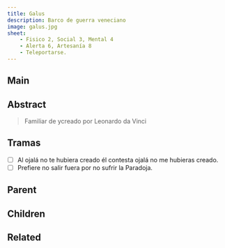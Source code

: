 ```yaml
---
title: Galus
description: Barco de guerra veneciano 
image: galus.jpg
sheet:
    - Fisico 2, Social 3, Mental 4
    - Alerta 6, Artesanía 8
    - Teleportarse.
---
```


## Main

<Card :slug="$page.frontmatter.slug"/>

## Abstract

> Familiar de ycreado por Leonardo da Vinci

## Tramas

- [ ] Al ojalá no te hubiera creado él contesta ojalá no me hubieras creado.
- [ ] Prefiere no salir fuera por no sufrir la Paradoja.

## Parent

<TagCard :slug="$page.frontmatter.parent_slug" />

## Children

<TagList :parent="$page.frontmatter.parent + '/' + $page.frontmatter.slug"/>

## Related

<TagList :parent="$page.frontmatter.parent" :exclude="$page.frontmatter.slug"/>